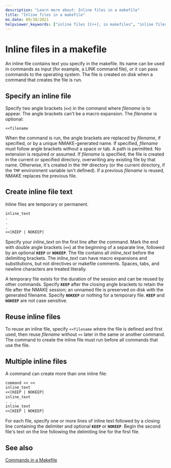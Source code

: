 ```yaml
---
description: "Learn more about: Inline files in a makefile"
title: "Inline files in a makefile"
ms.date: 09/30/2021
helpviewer_keywords: ["inline files [C++], in makefiles", "inline files [C++]", "NMAKE program, inline files", "makefiles, inline files", "files [C++], inline", "inline files, multiple NMAKE", "multiple inline files", "inline files, reusing NMAKE", "reusing inline files", "inline files, creating text", "inline files [C++], specifying NMAKE"]
---
```

# Inline files in a makefile

An inline file contains text you specify in the makefile. Its name can be used in commands as input (for example, a LINK command file), or it can pass commands to the operating system. The file is created on disk when a command that creates the file is run.

## <a name="specifying-an-inline-file" /> Specify an inline file

Specify two angle brackets (**`<<`**) in the command where *filename* is to appear. The angle brackets can't be a macro expansion. The *filename* is optional:

```makefile
<<filename
```

When the command is run, the angle brackets are replaced by *filename*, if specified, or by a unique NMAKE-generated name. If specified, *filename* must follow angle brackets without a space or tab. A path is permitted. No extension is required or assumed. If *filename* is specified, the file is created in the current or specified directory, overwriting any existing file by that name. Otherwise, it's created in the `TMP` directory (or the current directory, if the `TMP` environment variable isn't defined). If a previous *filename* is reused, NMAKE replaces the previous file.

## <a name="creating-inline-file-text" /> Create inline file text

Inline files are temporary or permanent.

```makefile
inline_text
.
.
.
<<[KEEP | NOKEEP]
```

Specify your *inline_text* on the first line after the command. Mark the end with double angle brackets (**`<<`**) at the beginning of a separate line, followed by an optional **`KEEP`** or **`NOKEEP`**. The file contains all *inline_text* before the delimiting brackets. The *inline_text* can have macro expansions and substitutions, but not directives or makefile comments. Spaces, tabs, and newline characters are treated literally.

A temporary file exists for the duration of the session and can be reused by other commands. Specify **`KEEP`** after the closing angle brackets to retain the file after the NMAKE session; an unnamed file is preserved on disk with the generated filename. Specify **`NOKEEP`** or nothing for a temporary file. **`KEEP`** and **`NOKEEP`** are not case sensitive.

## <a name="reusing-inline-files" /> Reuse inline files

To reuse an inline file, specify `<<filename` where the file is defined and first used, then reuse *filename* without `<<` later in the same or another command. The command to create the inline file must run before all commands that use the file.

## <a name="multiple-inline-files" /> Multiple inline files

A command can create more than one inline file:

```makefile
command << <<
inline_text
<<[KEEP | NOKEEP]
inline_text
. . .
inline_text
<<[KEEP | NOKEEP]
```

For each file, specify one or more lines of inline text followed by a closing line containing the delimiter and optional **`KEEP`** or **`NOKEEP`**. Begin the second file's text on the line following the delimiting line for the first file.

## See also

[Commands in a Makefile](commands-in-a-makefile.md)
